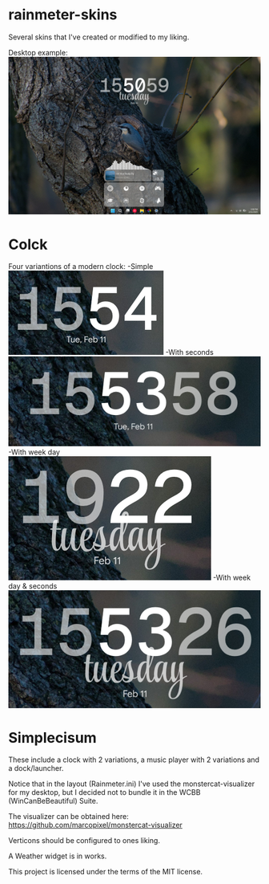 # rainmeter-skins
Several skins that I've created or modified to my liking.

Desktop example:
![desktop](images/desktop.png)

# Colck
Four variantions of a modern clock:
-Simple
![colck_simple](images/colck_simple.png)
-With seconds
![colck_secs](images/colck_secs.png)
-With week day
![colck_week](images/colck_week.png)
-With week day & seconds
![colck_secs_week](images/colck_secs_week.png)

# Simplecisum
These include a clock with 2 variations, a music player with 2 variations and a dock/launcher.

Notice that in the layout (Rainmeter.ini) I've used the monstercat-visualizer for my desktop, but I decided not to bundle it in the WCBB (WinCanBeBeautiful) Suite.

The visualizer can be obtained here: https://github.com/marcopixel/monstercat-visualizer

Verticons should be configured to ones liking.

A Weather widget is in works.

This project is licensed under the terms of the MIT license.
